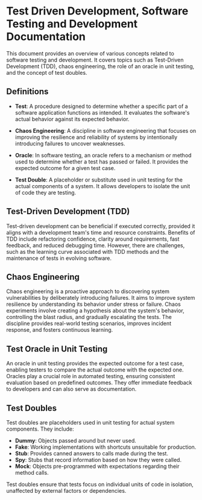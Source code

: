 # Test Driven Development, Software Testing and Development Documentation

This document provides an overview of various concepts related to software testing and development. It covers topics such as Test-Driven Development (TDD), chaos engineering, the role of an oracle in unit testing, and the concept of test doubles.

## Definitions

- **Test**: A procedure designed to determine whether a specific part of a software application functions as intended. It evaluates the software's actual behavior against its expected behavior.
  
- **Chaos Engineering**: A discipline in software engineering that focuses on improving the resilience and reliability of systems by intentionally introducing failures to uncover weaknesses.
  
- **Oracle**: In software testing, an oracle refers to a mechanism or method used to determine whether a test has passed or failed. It provides the expected outcome for a given test case.
  
- **Test Double**: A placeholder or substitute used in unit testing for the actual components of a system. It allows developers to isolate the unit of code they are testing.

## Test-Driven Development (TDD)

Test-driven development can be beneficial if executed correctly, provided it aligns with a development team's time and resource constraints. Benefits of TDD include refactoring confidence, clarity around requirements, fast feedback, and reduced debugging time. However, there are challenges, such as the learning curve associated with TDD methods and the maintenance of tests in evolving software.

## Chaos Engineering

Chaos engineering is a proactive approach to discovering system vulnerabilities by deliberately introducing failures. It aims to improve system resilience by understanding its behavior under stress or failure. Chaos experiments involve creating a hypothesis about the system's behavior, controlling the blast radius, and gradually escalating the tests. The discipline provides real-world testing scenarios, improves incident response, and fosters continuous learning.

## Test Oracle in Unit Testing

An oracle in unit testing provides the expected outcome for a test case, enabling testers to compare the actual outcome with the expected one. Oracles play a crucial role in automated testing, ensuring consistent evaluation based on predefined outcomes. They offer immediate feedback to developers and can also serve as documentation.

## Test Doubles

Test doubles are placeholders used in unit testing for actual system components. They include:

- **Dummy**: Objects passed around but never used.
- **Fake**: Working implementations with shortcuts unsuitable for production.
- **Stub**: Provides canned answers to calls made during the test.
- **Spy**: Stubs that record information based on how they were called.
- **Mock**: Objects pre-programmed with expectations regarding their method calls.

Test doubles ensure that tests focus on individual units of code in isolation, unaffected by external factors or dependencies.
